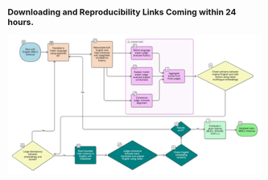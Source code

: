  ### Downloading and Reproducibility Links Coming within 24 hours.

![Indic MMLU](/readme-resources/indic-mmlu.png)
